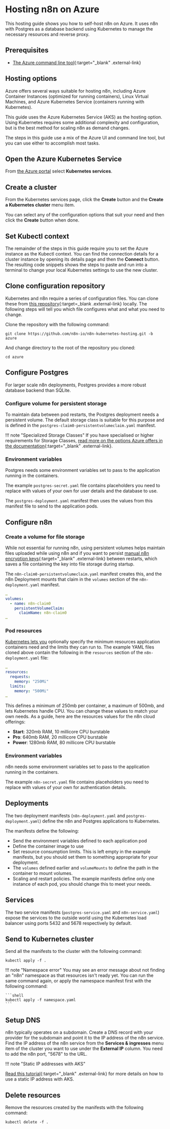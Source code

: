 # Hosting n8n on Azure

This hosting guide shows you how to self-host n8n on Azure. It uses n8n with Postgres as a database backend using Kubernetes to manage the necessary resources and reverse proxy.

## Prerequisites

- [The Azure command line tool](https://learn.microsoft.com/en-us/cli/azure/install-azure-cli){:target="_blank" .external-link}

## Hosting options

Azure offers several ways suitable for hosting n8n, including Azure Container Instances (optimized for running containers), Linux Virtual Machines, and Azure Kubernetes Service (containers running with Kubernetes).

This guide uses the Azure Kubernetes Service (AKS) as the hosting option. Using Kubernetes requires some additional complexity and configuration, but is the best method for scaling n8n as demand changes.

The steps in this guide use a mix of the Azure UI and command line tool, but you can use either to accomplish most tasks.

## Open the Azure Kubernetes Service

From [the Azure portal](https://portal.azure.com/) select **Kubernetes services**.

## Create a cluster

From the Kubernetes services page, click the **Create** button and the **Create a Kubernetes cluster** menu item.

You can select any of the configuration options that suit your need and then click the **Create** button when done.

## Set Kubectl context

The remainder of the steps in this guide require you to set the Azure instance as the Kubectl context. You can find the connection details for a cluster instance by opening its details page and then the **Connect** button. The resulting code snippets shows the steps to paste and run into a terminal to change your local Kubernetes settings to use the new cluster.

## Clone configuration repository

Kubernetes and n8n require a series of configuration files. You can clone these from [this repository](https://github.com/n8n-io/n8n-kubernetes-hosting/tree/azure){:target=_blank .external-link} locally. The following steps will tell you which file configures what and what you need to change.

Clone the repository with the following command:

```shell
git clone https://github.com/n8n-io/n8n-kubernetes-hosting.git -b azure
```

And change directory to the root of the repository you cloned:

```shell
cd azure
```

## Configure Postgres

For larger scale n8n deployments, Postgres provides a more robust database backend than SQLite.

### Configure volume for persistent storage

To maintain data between pod restarts, the Postgres deployment needs a persistent volume. The default storage class is suitable for this purpose and is defined in the `postgres-claim0-persistentvolumeclaim.yaml` manifest.

!!! note "Specialized Storage Classes"
    If you have specialised or higher requirements for Storage Classes, [read more on the options Azure offers in the documentation](https://learn.microsoft.com/en-us/azure/aks/concepts-storage#storage-classes){:target="_blank" .external-link}.

### Environment variables

Postgres needs some environment variables set to pass to the application running in the containers.

The example `postgres-secret.yaml` file contains placeholders you need to replace with values of your own for user details and the database to use.

The `postgres-deployment.yaml` manifest then uses the values from this manifest file to send to the application pods.

## Configure n8n

### Create a volume for file storage

While not essential for running n8n, using persistent volumes helps maintain files uploaded while using n8n and if you want to persist [manual n8n encryption keys](https://docs.n8n.io/hosting/configuration/#encryption-key){:target="_blank" .external-link} between restarts, which saves a file containing the key into file storage during startup.

The `n8n-claim0-persistentvolumeclaim.yaml` manifest creates this, and the n8n Deployment mounts that claim in the `volumes` section of the `n8n-deployment.yaml` manifest.

```yaml
…
volumes:
  - name: n8n-claim0
    persistentVolumeClaim:
      claimName: n8n-claim0
…
```

### Pod resources

[Kubernetes lets you](https://kubernetes.io/docs/concepts/configuration/manage-resources-containers/) optionally specify the minimum resources application containers need and the limits they can run to. The example YAML files cloned above contain the following in the `resources` section of the `n8n-deployment.yaml` file:

```yaml
…
resources:
  requests:
    memory: "250Mi"
  limits:
    memory: "500Mi"
…    
```

This defines a minimum of 250mb per container, a maximum of 500mb, and lets Kubernetes handle CPU. You can change these values to match your own needs. As a guide, here are the resources values for the n8n cloud offerings:

- **Start**: 320mb RAM, 10 millicore CPU burstable
- **Pro**: 640mb RAM, 20 millicore CPU burstable
- **Power**: 1280mb RAM, 80 millicore CPU burstable

### Environment variables

n8n needs some environment variables set to pass to the application running in the containers.

The example `n8n-secret.yaml` file contains placeholders you need to replace with values of your own for authentication details.

## Deployments

The two deployment manifests (`n8n-deployment.yaml` and `postgres-deployment.yaml`) define the n8n and Postgres applications to Kubernetes.

The manifests define the following:

- Send the environment variables defined to each application pod
- Define the container image to use
- Set resource consumption limits. This is left empty in the example manifests, but you should set them to something appropriate for your deployment.
- The `volumes` defined earlier and `volumeMounts` to define the path in the container to mount volumes.
- Scaling and restart policies. The example manifests define only one instance of each pod, you should change this to meet your needs.

## Services

The two service manifests (`postgres-service.yaml` and `n8n-service.yaml`) expose the services to the outside world using the Kubernetes load balancer using ports 5432 and 5678 respectively by default.

## Send to Kubernetes cluster

Send all the manifests to the cluster with the following command:

```shell
kubectl apply -f .
```

!!! note "Namespace error"
    You may see an error message about not finding an "n8n" namespace as that resources isn't ready yet. You can run the same command again, or apply the namespace manifest first with the following command:

    ```shell
    kubectl apply -f namespace.yaml
    ```

## Setup DNS

n8n typically operates on a subdomain. Create a DNS record with your provider for the subdomain and point it to the IP address of the n8n service. Find the IP address of the n8n service from the **Services & ingresses** menu item of the cluster you want to use under the **External IP** column. You need to add the n8n port, "5678" to the URL.

!!! note "Static IP addresses with AKS"

  [Read this tutorial](https://learn.microsoft.com/en-us/azure/aks/static-ip){:target="_blank" .external-link} for more details on how to use a static IP address with AKS.

## Delete resources

Remove the resources created by the manifests with the following command:

```shell
kubectl delete -f .
```